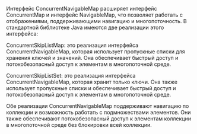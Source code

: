 Интерфейс ConcurrentNavigableMap расширяет интерфейс ConcurrentMap и интерфейс NavigableMap, что позволяет работать с отображениями, поддерживающими навигацию и многопоточность. В стандартной библиотеке Java имеются две реализации этого интерфейса:

ConcurrentSkipListMap: это реализация интерфейса ConcurrentNavigableMap, которая использует пропускные списки для хранения ключей и значений. Она обеспечивает быстрый доступ и потокобезопасный доступ к элементам в многопоточной среде.

ConcurrentSkipListSet: это реализация интерфейса ConcurrentNavigableMap, которая хранит только ключи. Она также использует пропускные списки и обеспечивает быстрый доступ и потокобезопасный доступ к элементам в многопоточной среде.

Обе реализации ConcurrentNavigableMap поддерживают навигацию по коллекции и возможность работать с подмножествами элементов. Они также обеспечивают потокобезопасный доступ к элементам коллекции в многопоточной среде без блокировки всей коллекции.